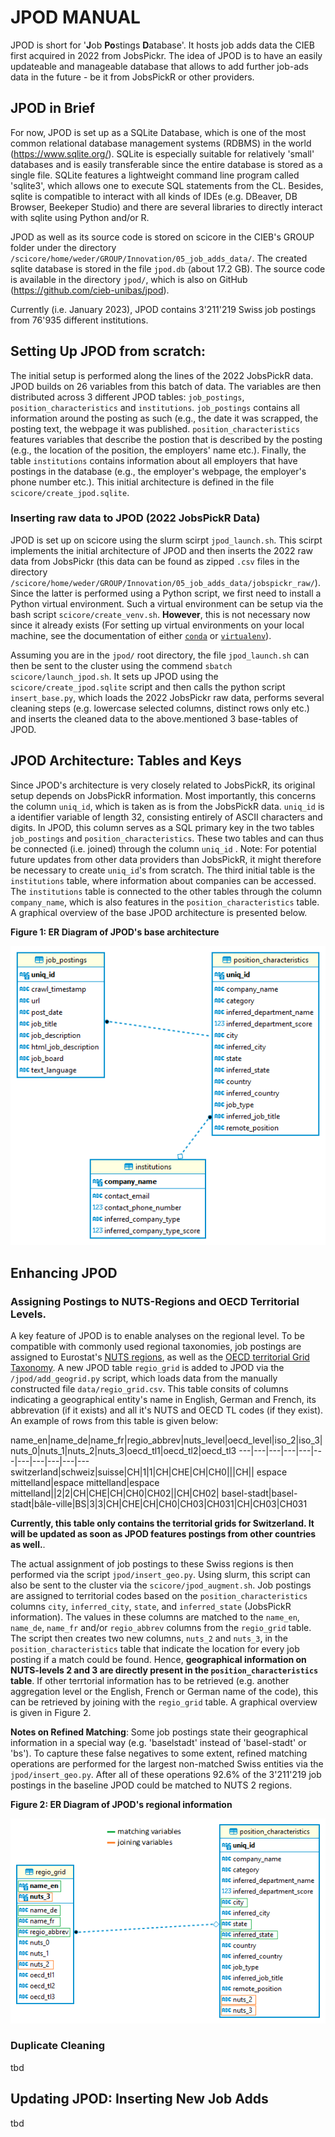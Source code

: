 # JPOD MANUAL
JPOD is short for '**J**ob **Po**stings **D**atabase'. It hosts job adds data the CIEB first acquired in 2022 from JobsPickr. The idea of JPOD is to have an easily updateable and manageable database that allows to add further job-ads data in the future - be it from JobsPickR or other providers.

## JPOD in Brief
For now, JPOD is set up as a SQLite Database, which is one of the most common relational database management systems (RDBMS) in the world (https://www.sqlite.org/). SQLite is especially suitable for relatively 'small' databases and is easily transferable since the entire database is stored as a single file. SQLite features a lightweight command line program called 'sqlite3', which allows one to execute SQL statements from the CL. Besides, sqlite is compatible to interact with all kinds of IDEs (e.g. DBeaver, DB Browser, Beekeper Studio) and there are several libraries to directly interact with sqlite using Python and/or R.  

JPOD as well as its source code is stored on scicore in the CIEB's GROUP folder under the directory `/scicore/home/weder/GROUP/Innovation/05_job_adds_data/`. The created sqlite database is stored in the file `jpod.db` (about 17.2 GB). The source code is available in the directory `jpod/`, which is also on GitHub (https://github.com/cieb-unibas/jpod). 

Currently (i.e. January 2023), JPOD contains 3'211'219 Swiss job postings from 76'935 different institutions.

## Setting Up JPOD from scratch: 
The initial setup is performed along the lines of the 2022 JobsPickR data. JPOD builds on 26 variables from this batch of data. The variables are then distributed across 3 different JPOD tables: `job_postings`, `position_characteristics` and `institutions`. `job_postings` contains all information around the posting as such (e.g., the date it was scrapped, the posting text, the webpage it was published. `position_characteristics` features variables that describe the postion that is described by the posting (e.g., the location of the position, the employers' name etc.). Finally, the table `institutions` contains information about all employers that have postings in the database (e.g., the employer's webpage, the employer's phone number etc.). This initial architecture is defined in the file `scicore/create_jpod.sqlite`. 

### Inserting raw data to JPOD (2022 JobsPickR Data)
JPOD is set up on scicore using the slurm scirpt `jpod_launch.sh`. This scirpt implements the initial architecture of JPOD and then inserts the 2022 raw data from JobsPickr (this data can be found as zipped `.csv` files in the directory `/scicore/home/weder/GROUP/Innovation/05_job_adds_data/jobspickr_raw/`). Since the latter is performed using a Python script, we first need to install a Python virtual environment. Such a virtual environment can be setup via the bash script `scicore/create_venv.sh`. **However**, this is not necessary now since it already exists (For setting up virtual environments on your local machine, see the documentation of either [`conda`](https://docs.conda.io/projects/conda/en/latest/user-guide/getting-started.html#managing-environments) or [`virtualenv`](https://docs.conda.io/projects/conda/en/latest/user-guide/getting-started.html#managing-environments)).

Assuming you are in the `jpod/` root directory, the file `jpod_launch.sh` can then be sent to the cluster using the commend `sbatch scicore/launch_jpod.sh`. It sets up JPOD using the `scicore/create_jpod.sqlite` script and then calls the python script `insert_base.py`, which loads the 2022 JobsPickr raw data, performs several cleaning steps (e.g. lowercase selected columns, distinct rows only etc.) and inserts the cleaned data to the above.mentioned 3 base-tables of JPOD.

## JPOD Architecture: Tables and Keys
Since JPOD's architecture is very closely related to JobsPickR, its original setup depends on JobsPickR information. Most importantly, this concerns the column `uniq_id`, which is taken as is from the JobsPickR data. `uniq_id` is a identifier variable of length 32, consisting entirely of ASCII characters and digits. In JPOD, this column serves as a SQL primary key in the two tables `job_postings` and `position_characteristics`. These two tables and can thus be connected (i.e. joined) through the column `uniq_id` . Note: For potential future updates from other data providers than JobsPickR, it might therefore be necessary to create `uniq_id`'s from scratch. The third initial table is the `institutions` table, where information about companies can be accessed. The `institutions` table is connected to the other tables through the column `company_name`, which is also features in the `position_characteristics` table. A graphical overview of the base JPOD architecture is presented below.

**Figure 1: ER Diagram of JPOD's base architecture**

![](figures/jpod_base_er.png)

## Enhancing JPOD

### Assigning Postings to NUTS-Regions and OECD Territorial Levels.
A key feature of JPOD is to enable analyses on the regional level. To be compatible with commonly used regional taxonomies, job postings are assigned to Eurostat's [NUTS regions](https://ec.europa.eu/eurostat/web/nuts/background/), as well as the [OECD territorial Grid Taxonomy](https://www.oecd.org/regional/regional-statistics/territorial-grid.pdf). A new JPOD table `regio_grid` is added to JPOD via the `/jpod/add_geogrid.py` script, which loads data from the manually constructed file `data/regio_grid.csv`. This table consits of columns indicating a geographical entity's name in English, German and French, its abbrevation (if it exists) and all it's NUTS and OECD TL codes (if they exist). An example of rows from this table is given below:

name_en|name_de|name_fr|regio_abbrev|nuts_level|oecd_level|iso_2|iso_3|nuts_0|nuts_1|nuts_2|nuts_3|oecd_tl1|oecd_tl2|oecd_tl3
---|---|---|---|---|---|---|---|---|---|---
switzerland|schweiz|suisse|CH|1|1|CH|CHE|CH|CH0|||CH||
espace mittelland|espace mittelland|espace mittelland||2|2|CH|CHE|CH|CH0|CH02||CH|CH02|
basel-stadt|basel-stadt|bâle-ville|BS|3|3|CH|CHE|CH|CH0|CH03|CH031|CH|CH03|CH031

**Currently, this table only contains the territorial grids for Switzerland. It will be updated as soon as JPOD features postings from other countries as well.**.

The actual assignment of job postings to these Swiss regions is then performed via the script `jpod/insert_geo.py`. Using slurm, this script can also be sent to the cluster via the `scicore/jpod_augment.sh`. Job postings are assigned to territorial codes based on the `position_characteristics` columns `city`, `inferred_city`, `state`, and `inferred_state` (JobsPickR information). The values in these columns are matched to the `name_en`, `name_de`, `name_fr` and/or `regio_abbrev` columns from the `regio_grid` table. The script then creates two new columns, `nuts_2` and `nuts_3`, in the `position_characteristics` table that indicate the location for every job posting if a match could be found. Hence, **geographical information on NUTS-levels 2 and 3 are directly present in the `position_characteristics` table**. If other terrtorial information has to be retrieved (e.g. another aggregation level or the English, French or German name of the code), this can be retrieved by joining with the `regio_grid` table. A graphical overview is given in Figure 2.

**Notes on Refined Matching**: Some job postings state their geographical information in a special way (e.g. 'baselstadt' instead of 'basel-stadt' or 'bs'). To capture these false negatives to some extent, refined matching operations are performed for the largest non-matched Swiss entities via the `jpod/insert_geo.py`. After all of these operations 92.6\% of the 3'211'219 job postings in the baseline JPOD could be matched to NUTS 2 regions. 

**Figure 2: ER Diagram of JPOD's regional information**

![](figures/jpod_regio_er.png)


### Duplicate Cleaning
tbd

## Updating JPOD: Inserting New Job Adds
tbd
